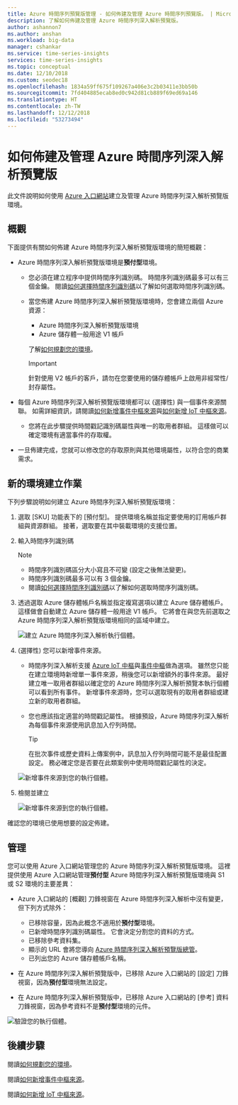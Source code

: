```yaml
---
title: Azure 時間序列預覽版管理 - 如何佈建及管理 Azure 時間序列預覽版。 | Microsoft Docs
description: 了解如何佈建及管理 Azure 時間序列深入解析預覽版。
author: ashannon7
ms.author: anshan
ms.workload: big-data
manager: cshankar
ms.service: time-series-insights
services: time-series-insights
ms.topic: conceptual
ms.date: 12/10/2018
ms.custom: seodec18
ms.openlocfilehash: 1834a59ff675f109267a406e3c2b03411e3bb50b
ms.sourcegitcommit: 7fd404885ecab8ed0c942d81cb889f69ed69a146
ms.translationtype: HT
ms.contentlocale: zh-TW
ms.lasthandoff: 12/12/2018
ms.locfileid: "53273494"
---
```

# <a name="how-to-provision-and-manage-azure-time-series-insights-preview"></a>如何佈建及管理 Azure 時間序列深入解析預覽版

此文件說明如何使用 [Azure 入口網站](https://portal.azure.com/)建立及管理 Azure 時間序列深入解析預覽版環境。

## <a name="overview"></a>概觀

下面提供有關如何佈建 Azure 時間序列深入解析預覽版環境的簡短概觀：

* Azure 時間序列深入解析預覽版環境是**預付型**環境。
  * 您必須在建立程序中提供時間序列識別碼。 時間序列識別碼最多可以有三個金鑰。 閱讀[如何選擇時間序列識別碼](./time-series-insights-update-how-to-id.md)以了解如何選取時間序列識別碼。
  * 當您佈建 Azure 時間序列深入解析預覽版環境時，您會建立兩個 Azure 資源：

    * Azure 時間序列深入解析預覽版環境  
    * Azure 儲存體一般用途 V1 帳戶
  
    了解[如何規劃您的環境](./time-series-insights-update-plan.md)。

    >[!IMPORTANT]
    > 針對使用 V2 帳戶的客戶，請勿在您要使用的儲存體帳戶上啟用非經常性/封存屬性。

* 每個 Azure 時間序列深入解析預覽版環境都可以 (選擇性) 與一個事件來源關聯。 如需詳細資訊，請閱讀[如何新增事件中樞來源](./time-series-insights-how-to-add-an-event-source-eventhub.md)與[如何新增 IoT 中樞來源](./time-series-insights-how-to-add-an-event-source-iothub.md)。
  * 您將在此步驟提供時間戳記識別碼屬性與唯一的取用者群組。 這樣做可以確定環境有適當事件的存取權。

* 一旦佈建完成，您就可以修改您的存取原則與其他環境屬性，以符合您的商業需求。

## <a name="new-environment-creation"></a>新的環境建立作業

下列步驟說明如何建立 Azure 時間序列深入解析預覽版環境：

1. 選取 [SKU] 功能表下的 [預付型]。 提供環境名稱並指定要使用的訂用帳戶群組與資源群組。 接著，選取要在其中裝載環境的支援位置。

1. 輸入時間序列識別碼

    >[!NOTE]
    > * 時間序列識別碼區分大小寫且不可變 (設定之後無法變更)。
    > * 時間序列識別碼最多可以有 3 個金鑰。
    > * 閱讀[如何選擇時間序列識別碼](./time-series-insights-update-how-to-id.md)以了解如何選取時間序列識別碼。

1. 透過選取 Azure 儲存體帳戶名稱並指定複寫選項以建立 Azure 儲存體帳戶。 這樣做會自動建立 Azure 儲存體一般用途 V1 帳戶。 它將會在與您先前選取之 Azure 時間序列深入解析預覽版環境相同的區域中建立。

    ![建立 Azure 時間序列深入解析執行個體。][1]

1. (選擇性) 您可以新增事件來源。

   * 時間序列深入解析支援 [Azure IoT 中樞](./time-series-insights-how-to-add-an-event-source-iothub.md)與[事件中樞](./time-series-insights-how-to-add-an-event-source-eventhub.md)做為選項。 雖然您只能在建立環境時新增單一事件來源，稍後您可以新增額外的事件來源。 最好建立唯一取用者群組以確定您的 Azure 時間序列深入解析預覽本執行個體可以看到所有事件。 新增事件來源時，您可以選取現有的取用者群組或建立新的取用者群組。

   * 您也應該指定適當的時間戳記屬性。 根據預設，Azure 時間序列深入解析為每個事件來源使用訊息加入佇列時間。

     > [!TIP]
     > 在批次事件或歷史資料上傳案例中，訊息加入佇列時間可能不是最佳配置設定。 務必確定您是否要在此類案例中使用時間戳記屬性的決定。

    ![新增事件來源到您的執行個體。][2]

1. 檢閱並建立

    ![新增事件來源到您的執行個體。][3]

確認您的環境已使用想要的設定佈建。

## <a name="management"></a>管理

您可以使用 Azure 入口網站管理您的 Azure 時間序列深入解析預覽版環境。 這裡提供使用 Azure 入口網站管理**預付型** Azure 時間序列深入解析預覽版環境與 S1 或 S2 環境的主要差異：

* Azure 入口網站的 [概觀] 刀鋒視窗在 Azure 時間序列深入解析中沒有變更，但下列方式除外：
  * 已移除容量，因為此概念不適用於**預付型**環境。
  * 已新增時間序列識別碼屬性。 它會決定分割您的資料的方式。
  * 已移除參考資料集。
  * 顯示的 URL 會將您導向 [Azure 時間序列深入解析預覽版總管](./time-series-insights-update-explorer.md)。
  * 已列出您的 Azure 儲存體帳戶名稱。

* 在 Azure 時間序列深入解析預覽版中，已移除 Azure 入口網站的 [設定] 刀鋒視窗，因為**預付型**環境無法設定。

* 在 Azure 時間序列深入解析預覽版中，已移除 Azure 入口網站的 [參考] 資料刀鋒視窗，因為參考資料不是**預付型**環境的元件。

![驗證您的執行個體。][4]

## <a name="next-steps"></a>後續步驟

閱讀[如何規劃您的環境](./time-series-insights-update-plan.md)。

閱讀[如何新增事件中樞來源](./time-series-insights-how-to-add-an-event-source-eventhub.md)。

閱讀[如何新增 IoT 中樞來源](./time-series-insights-how-to-add-an-event-source-iothub.md)。

<!-- Images -->
[1]: media/v2-update-manage/manage_one.png
[2]: media/v2-update-manage/manage_two.png
[3]: media/v2-update-manage/manage_three.png
[4]: media/v2-update-manage/manage_four.png
